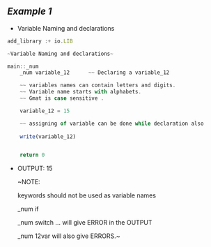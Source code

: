 ##  ***Example 1***

* Variable Naming and declarations

```js
add_library :+ io.LIB 

~Variable Naming and declarations~

main::_num
    _num variable_12      ~~ Declaring a variable_12

    ~~ variables names can contain letters and digits.
    ~~ Variable name starts with alphabets.
    ~~ Gmat is case sensitive . 

    variable_12 = 15 

    ~~ assigning of variable can be done while declaration also
  
    write(variable_12)


    return 0
```

* OUTPUT:
    15

    ~NOTE:
    
    keywords should not be used as variable names
    
    _num if 
    
    _num switch ... will give ERROR in the OUTPUT

    _num 12var will also give ERRORS.~

